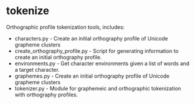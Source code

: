 tokenize
========

Orthographic profile tokenization tools, includes:

- characters.py - Create an initial orthography profile of Unicode grapheme clusters
- create\_orthography\_profile.py - Script for generating information to create an initial orthography profile.
- environments.py - Get character environments given a list of words and a target character.
- graphemes.py - Create an initial orthography profile of Unicode grapheme clusters
- tokenizer.py - Module for graphemeic and orthographic tokenization with orthography profiles.
